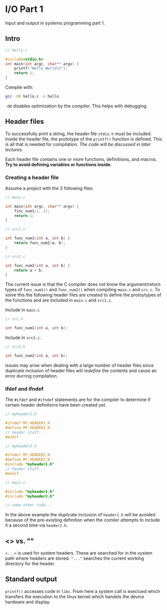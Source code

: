 # I/O Part 1

Input and output in systems programming part 1.

## Intro

```C
// hello.c

#include<stdio.h>
int main(int argc, char** argv) {
    printf("Hello World\n");
    return 1;
}
``` 

Compile with:
```bash
gcc -O0 hello.c -o hello
```

`-O0` disables optimization by the compiler. This helps with debugging.

## Header files

To successfully print a string, the header file `stdio.h` must be included. Inside the header file, the prototype of the `printf()` function is defined. This is all that is needed for compilation. *The code will be discussed in later lectures.*

Each header file contains one or more functions, definitiions, and macros. **Try to avoid defining variables or functions inside.**

### Creating a header file

Assume a project with the 3 following files:

```C
// main.c

int main(int argc, char** argv) {
    finc_num1(1, 2);
    return 1;
}
```

```C
// src1.c

int func_num1(int a, int b) {
    return func_num2(a, b);
}
```

```C
// src2.c

int func_num2(int a, int b) {
    return a + b;
}
```

The current issue is that the C compiler does not know the argument/return types of `func_num1()` and `func_num2()` when compiling `main.c` and `src.c`. To solve this the following header files are created to define the protoytypes of the functions and are included in `main.c` and `src1.c`.

Include in `main.c`
```C
// src.h

int func_num1(int a, int b);
```

Include in `src1.c`.
```C
// src2.h

int func_num2(int a, int b);
```

Issues may arise when dealing with a large number of header files since duplicate inclusion of header files will *redefine* the contents and cause an error durring compilation.

### ifdef and ifndef

The `#ifdef` and `#ifndef` statements are for the compiler to determine if certain header definitions have been created yet.

```C
// myheader1.h

#ifndef MY_HEADER1_H
#define MY_HEADER1_H
// header stuff...
#endif
```

```C
// myheader2.h

#ifndef MY_HEADER2_H
#define MY_HEADER2_H
#include "myheader1.h"
// header stuff...
#endif
```

```C
// main.c

#include "myheader1.h"
#include "myheader2.h"

// some other code...
```

In the above example the duplicate inclusion of `header1.h` will be avoided because of the pre-existing definition when the comiler attempts to include it a second time via `header2.h`.

## <> vs. ""

`<...>` is used for system headers. These are searched for in the system path where headers are stored. `"..."` searches the current working directory for the header.

## Standard output

`printf()` accesses code in `libc`. From here a system call is exectued which transfers the execution to the linux kernel which handels the device hardware and display.

